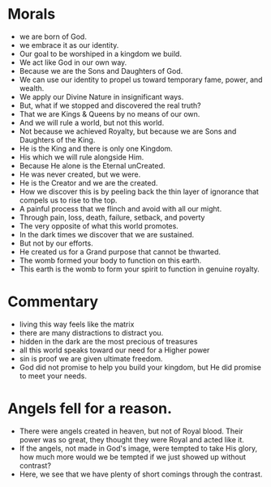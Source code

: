 # Morals
- we are born of God.
- we embrace it as our identity.
- Our goal to be worshiped in a kingdom we build.
- We act like God in our own way.
- Because we are the Sons and Daughters of God.
- We can use our identity to propel us toward temporary fame, power, and wealth.
- We apply our Divine Nature in insignificant ways.
- But, what if we stopped and discovered the real truth?
- That we are Kings & Queens by no means of our own.
- And we will rule a world, but not this world.
- Not because we achieved Royalty, but because we are Sons and Daughters of the King.
- He is the King and there is only one Kingdom.
- His which we will rule alongside Him.
- Because He alone is the Eternal unCreated. 
- He was never created, but we were.
- He is the Creator and we are the created.
- How we discover this is by peeling back the thin layer of ignorance that compels us to rise to the top.
- A painful process that we flinch and avoid with all our might.
- Through pain, loss, death, failure, setback, and poverty
- The very opposite of what this world promotes.
- In the dark times we discover that we are sustained. 
- But not by our efforts.
- He created us for a Grand purpose that cannot be thwarted.
- The womb formed your body to function on this earth.
- This earth is the womb to form your spirit to function in genuine royalty.


# Commentary
- living this way feels like the matrix
- there are many distractions to distract you.
- hidden in the dark are the most precious of treasures
- all this world speaks toward our need for a Higher power
- sin is proof we are given ultimate freedom.
- God did not promise to help you build your kingdom, but He did promise to meet your needs.


# Angels fell for a reason.
- There were angels created in heaven, but not of Royal blood. Their power was so great, they thought they were Royal and acted like it.
- If the angels, not made in God's image, were tempted to take His glory, how much more would we be tempted if we just showed up without contrast?
- Here, we see that we have plenty of short comings through the contrast.
